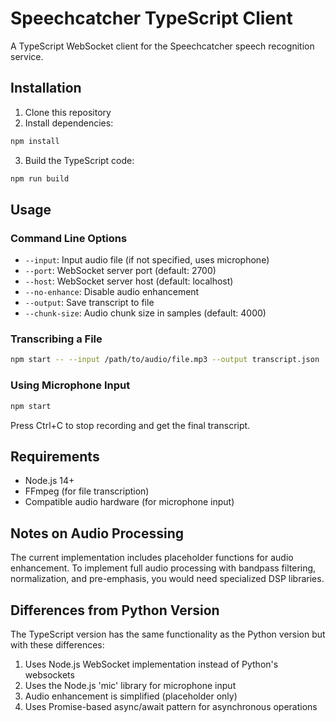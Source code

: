 # Speechcatcher TypeScript Client

A TypeScript WebSocket client for the Speechcatcher speech recognition service.

## Installation

1. Clone this repository
2. Install dependencies:

```bash
npm install
```

3. Build the TypeScript code:

```bash
npm run build
```

## Usage

### Command Line Options

- `--input`: Input audio file (if not specified, uses microphone)
- `--port`: WebSocket server port (default: 2700)
- `--host`: WebSocket server host (default: localhost)
- `--no-enhance`: Disable audio enhancement
- `--output`: Save transcript to file
- `--chunk-size`: Audio chunk size in samples (default: 4000)

### Transcribing a File

```bash
npm start -- --input /path/to/audio/file.mp3 --output transcript.json
```

### Using Microphone Input

```bash
npm start
```

Press Ctrl+C to stop recording and get the final transcript.

## Requirements

- Node.js 14+
- FFmpeg (for file transcription)
- Compatible audio hardware (for microphone input)

## Notes on Audio Processing

The current implementation includes placeholder functions for audio enhancement. To implement full audio processing with bandpass filtering, normalization, and pre-emphasis, you would need specialized DSP libraries.

## Differences from Python Version

The TypeScript version has the same functionality as the Python version but with these differences:

1. Uses Node.js WebSocket implementation instead of Python's websockets
2. Uses the Node.js 'mic' library for microphone input
3. Audio enhancement is simplified (placeholder only)
4. Uses Promise-based async/await pattern for asynchronous operations 
